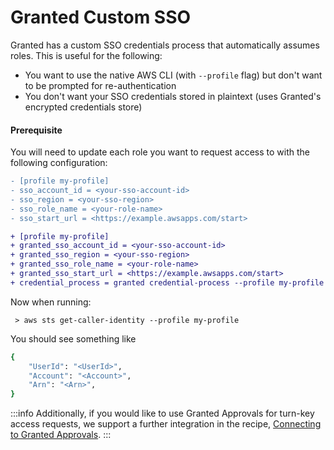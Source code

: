 # Granted Custom SSO

Granted has a custom SSO credentials process that automatically assumes roles. This is useful for the following:
- You want to use the native AWS CLI (with `--profile` flag) but don't want to be prompted for re-authentication
- You don't want your SSO credentials stored in plaintext (uses Granted's encrypted credentials store)


#### Prerequisite 
You will need to update each role you want to request access to with the following configuration:

```diff
- [profile my-profile]
- sso_account_id = <your-sso-account-id>
- sso_region = <your-sso-region>
- sso_role_name = <your-role-name>
- sso_start_url = <https://example.awsapps.com/start>

+ [profile my-profile]
+ granted_sso_account_id = <your-sso-account-id>
+ granted_sso_region = <your-sso-region>
+ granted_sso_role_name = <your-role-name>
+ granted_sso_start_url = <https://example.awsapps.com/start>
+ credential_process = granted credential-process --profile my-profile 
```

Now when running:

```
 > aws sts get-caller-identity --profile my-profile
```

You should see something like
```bash
{
    "UserId": "<UserId>",
    "Account": "<Account>",
    "Arn": "<Arn>",
}
```

:::info
Additionally, if you would like to use Granted Approvals for turn-key access requests, we support a further integration in the recipe, [Connecting to Granted Approvals](/granted/recipes/connecting-to-granted-approvals).
:::